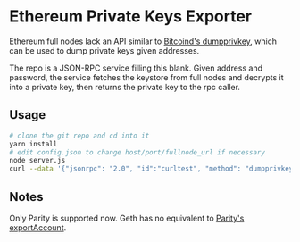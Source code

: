 # Ethereum Private Keys Exporter

Ethereum full nodes lack an API similar to [Bitcoind's dumpprivkey](https://bitcoin.org/en/developer-reference#dumpprivkey), which can be used to dump private keys given addresses.

The repo is a JSON-RPC service filling this blank. Given address and password, the service fetches the keystore from full nodes and decrypts it into a private key, then returns the private key to the rpc caller.


## Usage
```bash
# clone the git repo and cd into it 
yarn install 
# edit config.json to change host/port/fullnode_url if necessary
node server.js
curl --data '{"jsonrpc": "2.0", "id":"curltest", "method": "dumpprivkey", "params": ["0x-prefixed-address","your-password"] }' -H 'Content-Type: application/json' -H 'Accept: application/json' http://127.0.0.1:9090
```

## Notes
Only Parity is supported now. Geth has no equivalent to [Parity's exportAccount](https://wiki.parity.io/JSONRPC-parity_accounts-module#parity_exportaccount).


